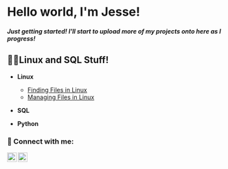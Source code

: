 <h1>Hello world, I'm Jesse! <br/>
<h5>Just getting started! I'll start to upload more of my projects onto here as I progress!<br/>


<h2>👨‍💻Linux and SQL Stuff!</h2>

- <b>Linux</b>
  - [Finding Files in Linux](https://github.com/yooJess/FindingFilesInLinux/tree/main)
  - [Managing Files in Linux](https://github.com/yooJess/Creating-and-Managing-Files-in-Linux/tree/main)
  <!-- Need to put links here, so they can navigate to the site
  - [Linux Project 3] -->
    
- <b>SQL</b>
<!-- Need to put links here, so they can navigate to the site
  - [Performing an SQL Query]
  - [SQL Project 2]
  - [SQL Project 3]-->

- <b>Python</b>
<!-- Need to put links here, so they can navigate to the site
  - [Python Project 1]-->

<h3> 🤳 Connect with me:</h3>

[<img align="left" alt="JesseHer | LinkedIn" width="22px" src="https://cdn.jsdelivr.net/npm/simple-icons@v3/icons/linkedin.svg" />][linkedin]
[<img align="left" alt="JesseHer | YouTube" width="22px" src="https://cdn.jsdelivr.net/npm/simple-icons@v3/icons/youtube.svg" />][youtube]

[youtube]: https://www.youtube.com/c/yoojesss
[linkedin]: https://linkedin.com/in/jesseheru

<!--
Here are some ideas to get you started:

- 🔭 I’m currently working on ...
- 🌱 I’m currently learning ...
- 👯 I’m looking to collaborate on ...
- 🤔 I’m looking for help with ...
- 💬 Ask me about ...
- 📫 How to reach me: ...
- 😄 Pronouns: ...
- ⚡ Fun fact: ...
-->
